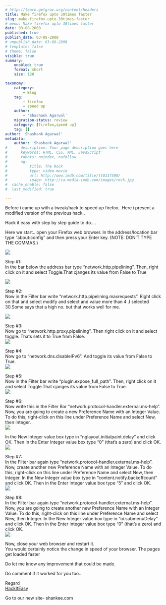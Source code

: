 ```yaml
---
# http://learn.getgrav.org/content/headers
title: Make firefox upto 30times faster
slug: make-firefox-upto-30times-faster
# menu: Make firefox upto 30times faster
date: 03-08-2008
published: true
publish_date: 03-08-2008
# unpublish_date: 03-08-2008
# template: false
# theme: false
visible: true
summary:
    enabled: true
    format: short
    size: 128

taxonomy:
    category:
        - Blog
    tag:
        - firefox
        - speed up
    author:
        - 'Shashank Agarwal'
    migration-status: review
    category: [firefox,speed up]
    tag: []
author: 'Shashank Agarwal'
metadata:
    author: 'Shashank Agarwal'
#      description: Your page description goes here
#      keywords: HTML, CSS, XML, JavaScript
#      robots: noindex, nofollow
#      og:
#          title: The Rock
#          type: video.movie
#          url: http://www.imdb.com/title/tt0117500/
#          image: http://ia.media-imdb.com/images/rock.jpg
#  cache_enable: false
#  last_modified: true

---
```


Before i came up with a tweak/hack to speed up firefox.. Here i present a modified version of the previous hack..

Hack it easy with step by step guide to do….

Here we start.. open your Firefox web browser. In the address/location bar type “about:config” and then press your Enter key. (NOTE: DON’T TYPE THE COMMAS.)  
  
[![](http://1.bp.blogspot.com/_hIBd5aAMVaI/SEDWDGPWAiI/AAAAAAAAAII/gfLcb8yKyaY/s200/firefoxtricks1.jpg)](http://1.bp.blogspot.com/_hIBd5aAMVaI/SEDWDGPWAiI/AAAAAAAAAII/gfLcb8yKyaY/s1600-h/firefoxtricks1.jpg)

Step #1:  
In the bar below the address bar type “network.http.pipelining”. Then, right click on it and select Toggle.That cjanges its value from False to True

[![](http://4.bp.blogspot.com/_hIBd5aAMVaI/SEDWZ82qSJI/AAAAAAAAAIQ/y1QdZYOjwR4/s200/firefoxtricks2.jpg)](http://4.bp.blogspot.com/_hIBd5aAMVaI/SEDWZ82qSJI/AAAAAAAAAIQ/y1QdZYOjwR4/s1600-h/firefoxtricks2.jpg)

Step #2:  
Now in the Filter bar write “network.http.pipelining.maxrequests”. Right click on that and select modify and select and value more than 4 .I selected 30.Some says that a high no. but that works well for me.

[![](http://3.bp.blogspot.com/_hIBd5aAMVaI/SEDWl_CpX-I/AAAAAAAAAIY/Vg-mfmn5dOQ/s200/firefoxtricks3.jpg)](http://3.bp.blogspot.com/_hIBd5aAMVaI/SEDWl_CpX-I/AAAAAAAAAIY/Vg-mfmn5dOQ/s1600-h/firefoxtricks3.jpg)

Step #3:  
Now go to “network.http.proxy.pipelining”. Then right click on it and select toggle. Thats sets it to True from False.  
[![](http://1.bp.blogspot.com/_hIBd5aAMVaI/SEDWy2Xf3-I/AAAAAAAAAIg/kxWBlLP8Kh8/s200/firefoxtricks4.jpg)](http://1.bp.blogspot.com/_hIBd5aAMVaI/SEDWy2Xf3-I/AAAAAAAAAIg/kxWBlLP8Kh8/s1600-h/firefoxtricks4.jpg)

Step #4:  
Now go to “network.dns.disableIPv6”. And toggle its value from False to True.  
[![](http://1.bp.blogspot.com/_hIBd5aAMVaI/SEDXdcIVVUI/AAAAAAAAAIw/Pjsj33vwh7Q/s200/firefoxtricks5.jpg)](http://1.bp.blogspot.com/_hIBd5aAMVaI/SEDXdcIVVUI/AAAAAAAAAIw/Pjsj33vwh7Q/s1600-h/firefoxtricks5.jpg)

Step #5:  
Now in the Filter bar write “plugin.expose\_full\_path”. Then, right click on it and select Toggle.That cjanges its value from False to True.  
[![](http://3.bp.blogspot.com/_hIBd5aAMVaI/SEDXIKw84II/AAAAAAAAAIo/9_Wkq9uE2Xk/s200/firefoxtricks6.jpg)](http://3.bp.blogspot.com/_hIBd5aAMVaI/SEDXIKw84II/AAAAAAAAAIo/9_Wkq9uE2Xk/s1600-h/firefoxtricks6.jpg)

Step #6:  
Now write this in the Filter Bar “network.protocol-handler.external.ms-help”. Now, you are going to create a new Preference Name with an Integer Value. To do this, right-click on this line under Preference Name and select New, then Integer.  
[![](http://3.bp.blogspot.com/_hIBd5aAMVaI/SEDXnWlbUtI/AAAAAAAAAI4/bkhBFNrWb3s/s200/firefoxtricks7.jpg)](http://3.bp.blogspot.com/_hIBd5aAMVaI/SEDXnWlbUtI/AAAAAAAAAI4/bkhBFNrWb3s/s1600-h/firefoxtricks7.jpg)

In the New Integer value box type in “nglayout.initialpaint.delay” and click OK. Then in the Enter Integer value box type “0” (that’s a zero) and click OK.  
[![](http://3.bp.blogspot.com/_hIBd5aAMVaI/SEDXt89hs8I/AAAAAAAAAJA/tD3ykR5qZwM/s200/firefoxtricks8.jpg)](http://3.bp.blogspot.com/_hIBd5aAMVaI/SEDXt89hs8I/AAAAAAAAAJA/tD3ykR5qZwM/s1600-h/firefoxtricks8.jpg)

Step #7:  
In the Filter bar again type “network.protocol-handler.external.ms-help”. Now, create another new Preference Name with an Integer Value. To do this, right-click on this line under Preference Name and select New, then Integer. In the New Integer value box type in “content.notify.backoffcount” and click OK. Then in the Enter Integer value box type “5” and click OK.  
[![](http://2.bp.blogspot.com/_hIBd5aAMVaI/SEDYDl9Z16I/AAAAAAAAAJI/ySS_87OYDLI/s200/firefoxtricks9.jpg)](http://2.bp.blogspot.com/_hIBd5aAMVaI/SEDYDl9Z16I/AAAAAAAAAJI/ySS_87OYDLI/s1600-h/firefoxtricks9.jpg)

Step #8:  
In the Filter bar again type “network.protocol-handler.external.ms-help”. Now, you are going to create another new Preference Name with an Integer Value. To do this, right-click on this line under Preference Name and select New, then Integer. In the New Integer value box type in “ui.submenuDelay” and click OK. Then in the Enter Integer value box type “0” (that’s a zero) and click OK.  
[![](http://1.bp.blogspot.com/_hIBd5aAMVaI/SEDYRqIwoYI/AAAAAAAAAJQ/IFuJqsExybk/s200/firefoxtricks10.jpg)](http://1.bp.blogspot.com/_hIBd5aAMVaI/SEDYRqIwoYI/AAAAAAAAAJQ/IFuJqsExybk/s1600-h/firefoxtricks10.jpg)

Now, close your web browser and restart it.  
You would certainly notice the change in speed of your browser. The pages get loaded faster

Do let me know any improvement that could be made.

Do comment if it worked for you too..

Regard  
[HackItEasy](http://hackiteasy.blogspot.com/)

Go to our new site- shankee.com
